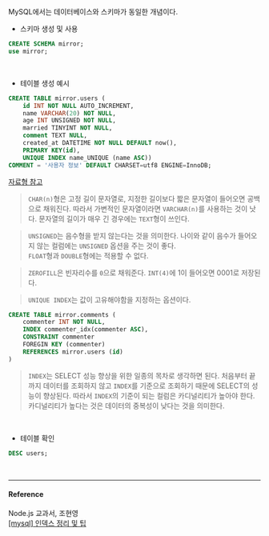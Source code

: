 MySQL에서는 데이터베이스와 스키마가 동일한 개념이다. 

* 스키마 생성 및 사용
```sql
CREATE SCHEMA mirror;
use mirror;
```
<br/>  

* 테이블 생성 예시
```sql
CREATE TABLE mirror.users ( 
    id INT NOT NULL AUTO_INCREMENT, 
    name VARCHAR(20) NOT NULL, 
    age INT UNSIGNED NOT NULL, 
    married TINYINT NOT NULL, 
    comment TEXT NULL, 
    created_at DATETIME NOT NULL DEFAULT now(), 
    PRIMARY KEY(id), 
    UNIQUE INDEX name_UNIQUE (name ASC)) 
COMMENT = '사용자 정보' DEFAULT CHARSET=utf8 ENGINE=InnoDB;
```
[자료형 참고](https://zetawiki.com/wiki/MySQL_%EC%9E%90%EB%A3%8C%ED%98%95)

> `CHAR(n)`형은 고정 길이 문자열로, 지정한 길이보다 짧은 문자열이 들어오면 공백으로 채워진다. 따라서 가변적인 문자열이라면 `VARCHAR(n)`를 사용하는 것이 낫다. 문자열의 길이가 매우 긴 경우에는 `TEXT`형이 쓰인다. 

> `UNSIGNED`는 음수형을 받지 않는다는 것을 의미한다. 나이와 같이 음수가 들어오지 않는 컬럼에는 `UNSIGNED` 옵션을 주는 것이 좋다.  
`FLOAT`형과 `DOUBLE`형에는 적용할 수 없다. 

> `ZEROFILL`은 빈자리수를 `0`으로 채워준다. `INT(4)`에 1이 들어오면 0001로 저장된다. 

> `UNIQUE INDEX`는 값이 고유해야함을 지정하는 옵션이다. 

```sql 
CREATE TABLE mirror.comments (
    commenter INT NOT NULL,
    INDEX commenter_idx(commenter ASC),
    CONSTRAINT commenter
    FOREGIN KEY (commenter) 
    REFERENCES mirror.users (id)
)
```
> `INDEX`는 SELECT 성능 향상을 위한 일종의 목차로 생각하면 된다. 처음부터 끝까지 데이터를 조회하지 않고 `INDEX`를 기준으로 조회하기 때문에 SELECT의 성능이 향상된다. 따라서 `INDEX`의 기준이 되는 컬럼은 카디널리티가 높아야 한다. 카디널리티가 높다는 것은 데이터의 중복성이 낮다는 것을 의미한다. 


<br/>  

* 테이블 확인 

```sql
DESC users;
```

<br/>  

----
#### Reference
Node.js 교과서, 조현영  
[[mysql] 인덱스 정리 및 팁](https://jojoldu.tistory.com/243)